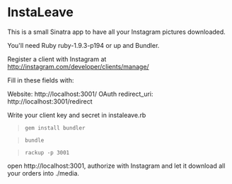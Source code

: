 InstaLeave
==========
 
This is a small Sinatra app to have all your Instagram pictures downloaded.

You'll need Ruby ruby-1.9.3-p194 or up and Bundler.

Register a client with Instagram at http://instagram.com/developer/clients/manage/

Fill in these fields with:

Website:            http://localhost:3001/
OAuth redirect_uri: http://localhost:3001/redirect

Write your client key and secret in instaleave.rb

> `gem install bundler`

> `bundle`

> `rackup -p 3001`

open http://localhost:3001, authorize with Instagram and let it download all your orders into ./media.